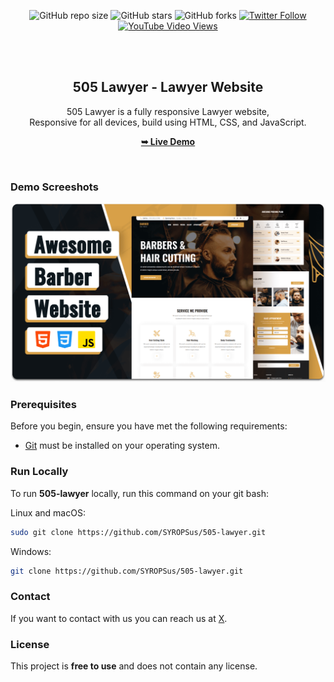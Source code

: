 <div align="center">
  
  ![GitHub repo size](https://img.shields.io/github/repo-size/SYROPSus/505-lawyer)
  ![GitHub stars](https://img.shields.io/github/stars/SYROPSus/505-lawyer?style=social)
  ![GitHub forks](https://img.shields.io/github/forks/SYROPSus/505-lawyer?style=social)
[![Twitter Follow](https://img.shields.io/twitter/follow/SYROPSus_?style=social)](https://x.com/intent/follow?screen_name=SYROPSus)
  [![YouTube Video Views](https://img.shields.io/youtube/views/pIgMTd8ZFxY?style=social)](https://www.youtube.com/@SYROPSusa)

  <br />
  <br />

  <h2 align="center">505 Lawyer - Lawyer Website</h2>

  505 Lawyer is a fully responsive Lawyer website, <br />Responsive for all devices, build using HTML, CSS, and JavaScript.

  <a href="https://syropsus.github.io/505-lawyer/"><strong>➥ Live Demo</strong></a>

</div>

<br />

### Demo Screeshots

![Lawyer Desktop Demo](./readme-images/desktop.png "Desktop Demo")

### Prerequisites

Before you begin, ensure you have met the following requirements:

* [Git](https://git-scm.com/downloads "Download Git") must be installed on your operating system.

### Run Locally

To run **505-lawyer** locally, run this command on your git bash:

Linux and macOS:

```bash
sudo git clone https://github.com/SYROPSus/505-lawyer.git
```

Windows:

```bash
git clone https://github.com/SYROPSus/505-lawyer.git
```

### Contact

If you want to contact with us you can reach us at [X](https://x.com/SYROPSus).

### License

This project is **free to use** and does not contain any license.
